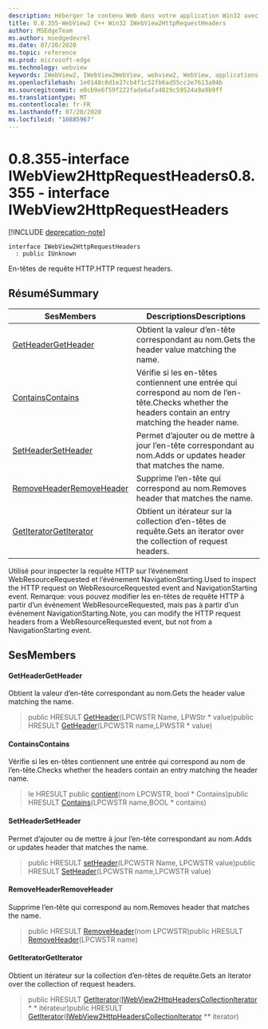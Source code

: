 ```yaml
---
description: Héberger le contenu Web dans votre application Win32 avec le contrôle Microsoft Edge WebView2
title: 0.8.355-WebView2 C++ Win32 IWebView2HttpRequestHeaders
author: MSEdgeTeam
ms.author: msedgedevrel
ms.date: 07/20/2020
ms.topic: reference
ms.prod: microsoft-edge
ms.technology: webview
keywords: IWebView2, IWebView2WebView, webview2, WebView, applications Win32, Win32, Edge
ms.openlocfilehash: 1e0148c0d1e27cb4f1c52fb6ad55cc2e7613a94b
ms.sourcegitcommit: e0cb9e6f59f222fade6afa4829c59524a9a9b9ff
ms.translationtype: MT
ms.contentlocale: fr-FR
ms.lasthandoff: 07/20/2020
ms.locfileid: "10885967"
---
```

# <span data-ttu-id="9d508-104">0.8.355-interface IWebView2HttpRequestHeaders</span><span class="sxs-lookup"><span data-stu-id="9d508-104">0.8.355 - interface IWebView2HttpRequestHeaders</span></span> 

[!INCLUDE [deprecation-note](../../includes/deprecation-note.md)]

```
interface IWebView2HttpRequestHeaders
  : public IUnknown
```

<span data-ttu-id="9d508-105">En-têtes de requête HTTP.</span><span class="sxs-lookup"><span data-stu-id="9d508-105">HTTP request headers.</span></span>

## <span data-ttu-id="9d508-106">Résumé</span><span class="sxs-lookup"><span data-stu-id="9d508-106">Summary</span></span>

 <span data-ttu-id="9d508-107">Ses</span><span class="sxs-lookup"><span data-stu-id="9d508-107">Members</span></span>                        | <span data-ttu-id="9d508-108">Descriptions</span><span class="sxs-lookup"><span data-stu-id="9d508-108">Descriptions</span></span>
--------------------------------|---------------------------------------------
[<span data-ttu-id="9d508-109">GetHeader</span><span class="sxs-lookup"><span data-stu-id="9d508-109">GetHeader</span></span>](#getheader) | <span data-ttu-id="9d508-110">Obtient la valeur d’en-tête correspondant au nom.</span><span class="sxs-lookup"><span data-stu-id="9d508-110">Gets the header value matching the name.</span></span>
[<span data-ttu-id="9d508-111">Contains</span><span class="sxs-lookup"><span data-stu-id="9d508-111">Contains</span></span>](#contains) | <span data-ttu-id="9d508-112">Vérifie si les en-têtes contiennent une entrée qui correspond au nom de l’en-tête.</span><span class="sxs-lookup"><span data-stu-id="9d508-112">Checks whether the headers contain an entry matching the header name.</span></span>
[<span data-ttu-id="9d508-113">SetHeader</span><span class="sxs-lookup"><span data-stu-id="9d508-113">SetHeader</span></span>](#setheader) | <span data-ttu-id="9d508-114">Permet d’ajouter ou de mettre à jour l’en-tête correspondant au nom.</span><span class="sxs-lookup"><span data-stu-id="9d508-114">Adds or updates header that matches the name.</span></span>
[<span data-ttu-id="9d508-115">RemoveHeader</span><span class="sxs-lookup"><span data-stu-id="9d508-115">RemoveHeader</span></span>](#removeheader) | <span data-ttu-id="9d508-116">Supprime l’en-tête qui correspond au nom.</span><span class="sxs-lookup"><span data-stu-id="9d508-116">Removes header that matches the name.</span></span>
[<span data-ttu-id="9d508-117">GetIterator</span><span class="sxs-lookup"><span data-stu-id="9d508-117">GetIterator</span></span>](#getiterator) | <span data-ttu-id="9d508-118">Obtient un itérateur sur la collection d’en-têtes de requête.</span><span class="sxs-lookup"><span data-stu-id="9d508-118">Gets an iterator over the collection of request headers.</span></span>

<span data-ttu-id="9d508-119">Utilisé pour inspecter la requête HTTP sur l’événement WebResourceRequested et l’événement NavigationStarting.</span><span class="sxs-lookup"><span data-stu-id="9d508-119">Used to inspect the HTTP request on WebResourceRequested event and NavigationStarting event.</span></span> <span data-ttu-id="9d508-120">Remarque: vous pouvez modifier les en-têtes de requête HTTP à partir d’un événement WebResourceRequested, mais pas à partir d’un événement NavigationStarting.</span><span class="sxs-lookup"><span data-stu-id="9d508-120">Note, you can modify the HTTP request headers from a WebResourceRequested event, but not from a NavigationStarting event.</span></span>

## <span data-ttu-id="9d508-121">Ses</span><span class="sxs-lookup"><span data-stu-id="9d508-121">Members</span></span>

#### <span data-ttu-id="9d508-122">GetHeader</span><span class="sxs-lookup"><span data-stu-id="9d508-122">GetHeader</span></span> 

<span data-ttu-id="9d508-123">Obtient la valeur d’en-tête correspondant au nom.</span><span class="sxs-lookup"><span data-stu-id="9d508-123">Gets the header value matching the name.</span></span>

> <span data-ttu-id="9d508-124">public HRESULT [GetHeader](#getheader)(LPCWSTR Name, LPWStr \* value)</span><span class="sxs-lookup"><span data-stu-id="9d508-124">public HRESULT [GetHeader](#getheader)(LPCWSTR name,LPWSTR \* value)</span></span>

#### <span data-ttu-id="9d508-125">Contains</span><span class="sxs-lookup"><span data-stu-id="9d508-125">Contains</span></span> 

<span data-ttu-id="9d508-126">Vérifie si les en-têtes contiennent une entrée qui correspond au nom de l’en-tête.</span><span class="sxs-lookup"><span data-stu-id="9d508-126">Checks whether the headers contain an entry matching the header name.</span></span>

> <span data-ttu-id="9d508-127">le HRESULT public [contient](#contains)(nom LPCWSTR, bool \* Contains)</span><span class="sxs-lookup"><span data-stu-id="9d508-127">public HRESULT [Contains](#contains)(LPCWSTR name,BOOL \* contains)</span></span>

#### <span data-ttu-id="9d508-128">SetHeader</span><span class="sxs-lookup"><span data-stu-id="9d508-128">SetHeader</span></span> 

<span data-ttu-id="9d508-129">Permet d’ajouter ou de mettre à jour l’en-tête correspondant au nom.</span><span class="sxs-lookup"><span data-stu-id="9d508-129">Adds or updates header that matches the name.</span></span>

> <span data-ttu-id="9d508-130">public HRESULT [setHeader](#setheader)(LPCWSTR Name, LPCWSTR value)</span><span class="sxs-lookup"><span data-stu-id="9d508-130">public HRESULT [SetHeader](#setheader)(LPCWSTR name,LPCWSTR value)</span></span>

#### <span data-ttu-id="9d508-131">RemoveHeader</span><span class="sxs-lookup"><span data-stu-id="9d508-131">RemoveHeader</span></span> 

<span data-ttu-id="9d508-132">Supprime l’en-tête qui correspond au nom.</span><span class="sxs-lookup"><span data-stu-id="9d508-132">Removes header that matches the name.</span></span>

> <span data-ttu-id="9d508-133">public HRESULT [RemoveHeader](#removeheader)(nom LPCWSTR)</span><span class="sxs-lookup"><span data-stu-id="9d508-133">public HRESULT [RemoveHeader](#removeheader)(LPCWSTR name)</span></span>

#### <span data-ttu-id="9d508-134">GetIterator</span><span class="sxs-lookup"><span data-stu-id="9d508-134">GetIterator</span></span> 

<span data-ttu-id="9d508-135">Obtient un itérateur sur la collection d’en-têtes de requête.</span><span class="sxs-lookup"><span data-stu-id="9d508-135">Gets an iterator over the collection of request headers.</span></span>

> <span data-ttu-id="9d508-136">public HRESULT [GetIterator](#getiterator)([IWebView2HttpHeadersCollectionIterator](IWebView2HttpHeadersCollectionIterator.md) \* \* itérateur)</span><span class="sxs-lookup"><span data-stu-id="9d508-136">public HRESULT [GetIterator](#getiterator)([IWebView2HttpHeadersCollectionIterator](IWebView2HttpHeadersCollectionIterator.md) \*\* iterator)</span></span>

